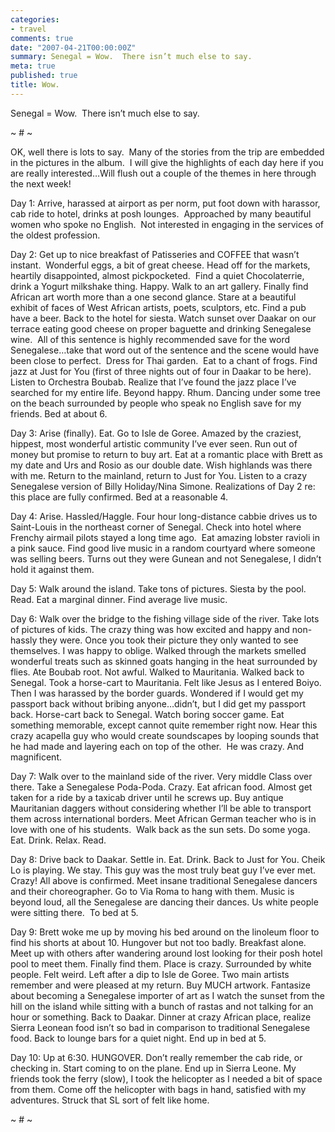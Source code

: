 ```yaml
---
categories:
- travel
comments: true
date: "2007-04-21T00:00:00Z"
summary: Senegal = Wow.  There isn’t much else to say. 
meta: true
published: true
title: Wow.
---
```


Senegal = Wow.  There isn’t much else to say.  

~ # ~

OK, well there is lots to say.  Many of the stories from the trip are embedded in the pictures in the album.  I will give the highlights of each day here if you are really interested…Will flush out a couple of the themes in here through the next week!

Day 1: Arrive, harassed at airport as per norm, put foot down with harassor, cab ride to hotel, drinks at posh lounges.  Approached by many beautiful women who spoke no English.  Not interested in engaging in the services of the oldest profession.

Day 2: Get up to nice breakfast of Patisseries and COFFEE that wasn’t instant.  Wonderful eggs, a bit of great cheese. Head off for the markets, heartily disappointed, almost pickpocketed.  Find a quiet Chocolaterrie, drink a Yogurt milkshake thing. Happy. Walk to an art gallery. Finally find African art worth more than a one second glance. Stare at a beautiful exhibit of faces of West African artists, poets, sculptors, etc. Find a pub have a beer. Back to the hotel for siesta. Watch sunset over Daakar on our terrace eating good cheese on proper baguette and drinking Senegalese wine.  All of this sentence is highly recommended save for the word Senegalese…take that word out of the sentence and the scene would have been close to perfect.  Dress for Thai garden.  Eat to a chant of frogs. Find jazz at Just for You (first of three nights out of four in Daakar to be here). Listen to Orchestra Boubab. Realize that I’ve found the jazz place I’ve searched for my entire life. Beyond happy. Rhum. Dancing under some tree on the beach surrounded by people who speak no English save for my friends. Bed at about 6.

Day 3: Arise (finally). Eat. Go to Isle de Goree. Amazed by the craziest, hippest, most wonderful artistic community I’ve ever seen. Run out of money but promise to return to buy art. Eat at a romantic place with Brett as my date and Urs and Rosio as our double date. Wish highlands was there with me. Return to the mainland, return to Just for You. Listen to a crazy Senegalese version of Billy Holiday/Nina Simone. Realizations of Day 2 re: this place are fully confirmed. Bed at a reasonable 4.

Day 4: Arise. Hassled/Haggle. Four hour long-distance cabbie drives us to Saint-Louis in the northeast corner of Senegal. Check into hotel where Frenchy airmail pilots stayed a long time ago.  Eat amazing lobster ravioli in a pink sauce. Find good live music in a random courtyard where someone was selling beers. Turns out they were Gunean and not Senegalese, I didn’t hold it against them.

Day 5: Walk around the island. Take tons of pictures. Siesta by the pool. Read. Eat a marginal dinner. Find average live music.

Day 6: Walk over the bridge to the fishing village side of the river. Take lots of pictures of kids. The crazy thing was how excited and happy and non-hassly they were. Once you took their picture they only wanted to see themselves. I was happy to oblige. Walked through the markets smelled wonderful treats such as skinned goats hanging in the heat surrounded by flies. Ate Boubab root. Not awful. Walked to Mauritania. Walked back to Senegal. Took a horse-cart to Mauritania. Felt like Jesus as I entered Boiyo. Then I was harassed by the border guards. Wondered if I would get my passport back without bribing anyone…didn’t, but I did get my passport back. Horse-cart back to Senegal. Watch boring soccer game. Eat something memorable, except cannot quite remember right now. Hear this crazy acapella guy who would create soundscapes by looping sounds that he had made and layering each on top of the other.  He was crazy. And magnificent. 

Day 7: Walk over to the mainland side of the river. Very middle Class over there. Take a Senegalese Poda-Poda. Crazy. Eat african food. Almost get taken for a ride by a taxicab driver until he screws up. Buy antique Mauritanian daggers without considering whether I’ll be able to transport them across international borders. Meet African German teacher who is in love with one of his students.  Walk back as the sun sets. Do some yoga. Eat. Drink. Relax. Read.

Day 8: Drive back to Daakar. Settle in. Eat. Drink. Back to Just for You. Cheik Lo is playing. We stay. This guy was the most truly beat guy I’ve ever met. Crazy! All above is confirmed. Meet insane traditional Senegalese dancers and their choreographer. Go to Via Roma to hang with them. Music is beyond loud, all the Senegalese are dancing their dances. Us white people were sitting there.  To bed at 5.

Day 9: Brett woke me up by moving his bed around on the linoleum floor to find his shorts at about 10. Hungover but not too badly. Breakfast alone. Meet up with others after wandering around lost looking for their posh hotel pool to meet them. Finally find them. Place is crazy. Surrounded by white people. Felt weird. Left after a dip to Isle de Goree. Two main artists remember and were pleased at my return. Buy MUCH artwork. Fantasize about becoming a Senegalese importer of art as I watch the sunset from the hill on the island while sitting with a bunch of rastas and not talking for an hour or something. Back to Daakar. Dinner at crazy African place, realize Sierra Leonean food isn’t so bad in comparison to traditional Senegalese food. Back to lounge bars for a quiet night. End up in bed at 5.

Day 10: Up at 6:30. HUNGOVER. Don’t really remember the cab ride, or checking in. Start coming to on the plane. End up in Sierra Leone. My friends took the ferry (slow), I took the helicopter as I needed a bit of space from them. Come off the helicopter with bags in hand, satisfied with my adventures. Struck that SL sort of felt like home. 

~ # ~